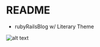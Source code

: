 # README

* rubyRailsBlog w/ Literary Theme


![alt text](https://farm3.staticflickr.com/2587/32896390355_5653fc067f_o.jpg)
